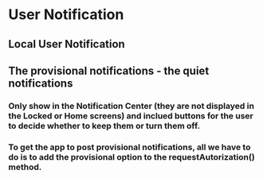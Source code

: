 # User Notification

## Local User Notification

## The provisional notifications - the quiet notifications
### Only show in the Notification Center (they are not displayed in the Locked or Home screens) and inclued buttons for the user to decide whether to keep them or turn them off.
### To get the app to post provisional notifications, all we have to do is to add the provisional option to the requestAutorization() method.


